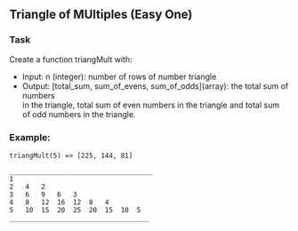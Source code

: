 ## Triangle of MUltiples (Easy One)

### Task
Create a function triangMult with:
* Input:
    n (integer): number of rows of number triangle
* Output:
    [total_sum, sum_of_evens, sum_of_odds]\(array): the total sum of numbers  
    in the triangle, total sum of even numbers in the triangle and total sum  
    of odd numbers in the triangle.  

### Example:
    triangMult(5) => [225, 144, 81]

    ____________________________________
    1                                      
    2   4   2                              
    3   6   9   6   3                      
    4   8   12  16  12  8   4             
    5   10  15  20  25  20  15  10  5   
    ___________________________________
 